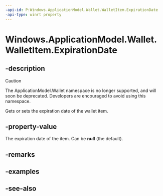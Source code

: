 ```yaml
---
-api-id: P:Windows.ApplicationModel.Wallet.WalletItem.ExpirationDate
-api-type: winrt property
---
```


<!-- Property syntax
public Windows.Foundation.IReference<Windows.Foundation.DateTime> ExpirationDate { get;  set; }
-->

# Windows.ApplicationModel.Wallet.WalletItem.ExpirationDate

## -description
> [!CAUTION]
> The ApplicationModel.Wallet namespace is no longer supported, and will soon be deprecated. Developers are encouraged to avoid using this namespace.

Gets or sets the expiration date of the wallet item.

## -property-value
The expiration date of the item. Can be **null** (the default).

## -remarks

## -examples

## -see-also
